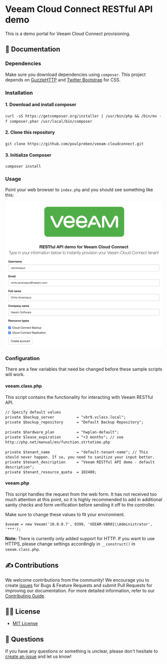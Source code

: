 # Veeam Cloud Connect RESTful API demo

This is a demo portal for Veeam Cloud Connect provisioning.

## 📗 Documentation

### Dependencies

Make sure you download dependencies using `composer`. This project depends on [GuzzleHTTP](https://github.com/guzzle/guzzle) and [Twitter Bootstrap](http://getbootstrap.com/) for CSS.

### Installation

#### 1. Download and install composer

`curl -sS https://getcomposer.org/installer | /usr/bin/php && /bin/mv -f composer.phar /usr/local/bin/composer`

#### 2. Clone this repository

`git clone https://github.com/poulpreben/veeam-cloudconnect.git`

#### 3. Initialize Composer

`composer install`

### Usage

Point your web browser to `index.php` and you should see something like this:

![Screenshot](example_form.png)

### Configuration

There are a few variables that need be changed before these sample scripts will work.

#### veeam.class.php

This script contains the functionality for interacting with Veeam RESTful API.

    // Specify default values
    private $backup_server          = "vbr9.vclass.local";
    private $backup_repository      = "Default Backup Repository";

    private $hardware_plan          = "hwplan-default";
    private $lease_expiration       = "+3 months"; // see http://php.net/manual/en/function.strtotime.php

    private $tenant_name            = "default-tenant-name"; // This should never happen. If so, you need to sanitize your input better.
    private $tenant_description     = "Veeam RESTful API demo - default description";
    private $tenant_resource_quota  = 102400;

#### veeam.php

This script handles the request from the web form. It has not received too much attention at this point, so it is highly recommended to add in additional santiy checks and form verification before sending it off to the controller.

Make sure to change these values to fit your environment.

    $veeam = new Veeam('10.0.0.7', 9399, 'VEEAM-VBR01\\Administrator', '***');

**Note:** There is currently only added support for HTTP. If you want to use HTTPS, please change settings accordingly in `__construct()` in `veeam.class.php`.

## ✍ Contributions

We welcome contributions from the community! We encourage you to create [issues](https://github.com/VeeamHub/cloudconnect/issues/new/choose) for Bugs & Feature Requests and submit Pull Requests for improving our documentation. For more detailed information, refer to our [Contributing Guide](CONTRIBUTING.md).

## 🤝🏾 License

* [MIT License](LICENSE)

## 🤔 Questions

If you have any questions or something is unclear, please don't hesitate to [create an issue](https://github.com/VeeamHub/cloudconnect/issues/new/choose) and let us know!
